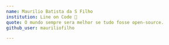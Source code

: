 ```yaml
---
name: Maurilio Batista da S Filho 
institution: Line on Code 🚩
quote: O mundo sempre sera melhor se tudo fosse open-source. 
github_user: mauriliofilho

---
```


